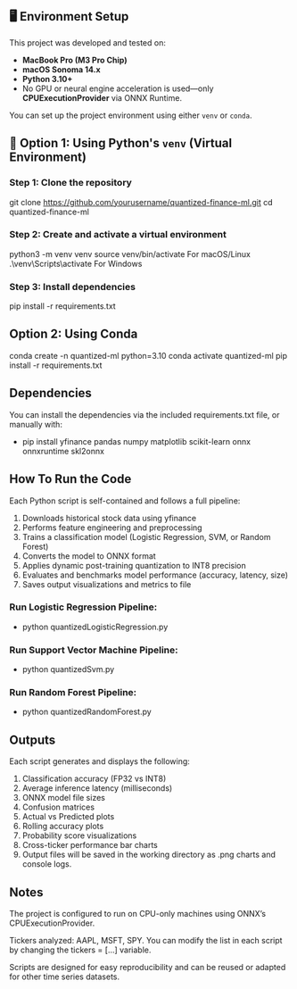 ## 🖥️ Environment Setup

This project was developed and tested on:

- **MacBook Pro (M3 Pro Chip)**
- **macOS Sonoma 14.x**
- **Python 3.10+**
- No GPU or neural engine acceleration is used—only **CPUExecutionProvider** via ONNX Runtime.

You can set up the project environment using either `venv` or `conda`.

## 🔧 Option 1: Using Python's `venv` (Virtual Environment)

### Step 1: Clone the repository
git clone https://github.com/yourusername/quantized-finance-ml.git
cd quantized-finance-ml

### Step 2: Create and activate a virtual environment
python3 -m venv venv
source venv/bin/activate        For macOS/Linux
.\venv\Scripts\activate        For Windows

### Step 3: Install dependencies
pip install -r requirements.txt


## Option 2: Using Conda
conda create -n quantized-ml python=3.10
conda activate quantized-ml
pip install -r requirements.txt

## Dependencies
You can install the dependencies via the included requirements.txt file, or manually with:
* pip install yfinance pandas numpy matplotlib scikit-learn onnx onnxruntime skl2onnx

## How To Run the Code
Each Python script is self-contained and follows a full pipeline:
1. Downloads historical stock data using yfinance
2. Performs feature engineering and preprocessing
3. Trains a classification model (Logistic Regression, SVM, or Random Forest)
4. Converts the model to ONNX format
5. Applies dynamic post-training quantization to INT8 precision
6. Evaluates and benchmarks model performance (accuracy, latency, size)
7. Saves output visualizations and metrics to file

### Run Logistic Regression Pipeline:
* python quantizedLogisticRegression.py
### Run Support Vector Machine Pipeline:
* python quantizedSvm.py
### Run Random Forest Pipeline:
* python quantizedRandomForest.py

## Outputs
Each script generates and displays the following:

1. Classification accuracy (FP32 vs INT8)
2. Average inference latency (milliseconds)
3. ONNX model file sizes
4. Confusion matrices
5. Actual vs Predicted plots
6. Rolling accuracy plots
7. Probability score visualizations
8. Cross-ticker performance bar charts
9. Output files will be saved in the working directory as .png charts and console logs.

## Notes
The project is configured to run on CPU-only machines using ONNX’s CPUExecutionProvider.

Tickers analyzed: AAPL, MSFT, SPY. You can modify the list in each script by changing the tickers = [...] variable.

Scripts are designed for easy reproducibility and can be reused or adapted for other time series datasets.

